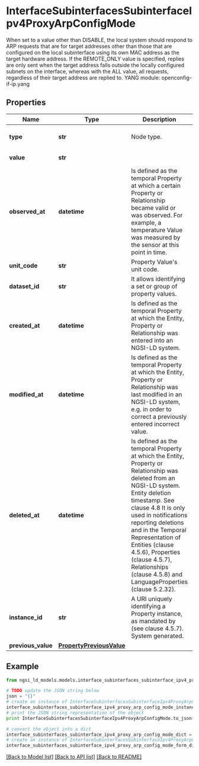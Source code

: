 # InterfaceSubinterfacesSubinterfaceIpv4ProxyArpConfigMode

When set to a value other than DISABLE, the local system should respond to ARP requests that are for target addresses other than those that are configured on the local subinterface using its own MAC address as the target hardware address. If the REMOTE_ONLY value is specified, replies are only sent when the target address falls outside the locally configured subnets on the interface, whereas with the ALL value, all requests, regardless of their target address are replied to.  YANG module: openconfig-if-ip.yang 

## Properties

Name | Type | Description | Notes
------------ | ------------- | ------------- | -------------
**type** | **str** | Node type.  | [optional] [default to 'Property']
**value** | **str** |  | [default to 'DISABLE']
**observed_at** | **datetime** | Is defined as the temporal Property at which a certain Property or Relationship became valid or was observed. For example, a temperature Value was measured by the sensor at this point in time.  | [optional] 
**unit_code** | **str** | Property Value&#39;s unit code.  | [optional] 
**dataset_id** | **str** | It allows identifying a set or group of property values.  | [optional] 
**created_at** | **datetime** | Is defined as the temporal Property at which the Entity, Property or Relationship was entered into an NGSI-LD system.  | [optional] [readonly] 
**modified_at** | **datetime** | Is defined as the temporal Property at which the Entity, Property or Relationship was last modified in an NGSI-LD system, e.g. in order to correct a previously entered incorrect value.  | [optional] [readonly] 
**deleted_at** | **datetime** | Is defined as the temporal Property at which the Entity, Property or Relationship was deleted from an NGSI-LD system.  Entity deletion timestamp. See clause 4.8 It is only used in notifications reporting deletions and in the Temporal Representation of Entities (clause 4.5.6), Properties (clause 4.5.7), Relationships (clause 4.5.8) and LanguageProperties (clause 5.2.32).  | [optional] [readonly] 
**instance_id** | **str** | A URI uniquely identifying a Property instance, as mandated by (see clause 4.5.7). System generated.  | [optional] [readonly] 
**previous_value** | [**PropertyPreviousValue**](PropertyPreviousValue.md) |  | [optional] 

## Example

```python
from ngsi_ld_models.models.interface_subinterfaces_subinterface_ipv4_proxy_arp_config_mode import InterfaceSubinterfacesSubinterfaceIpv4ProxyArpConfigMode

# TODO update the JSON string below
json = "{}"
# create an instance of InterfaceSubinterfacesSubinterfaceIpv4ProxyArpConfigMode from a JSON string
interface_subinterfaces_subinterface_ipv4_proxy_arp_config_mode_instance = InterfaceSubinterfacesSubinterfaceIpv4ProxyArpConfigMode.from_json(json)
# print the JSON string representation of the object
print InterfaceSubinterfacesSubinterfaceIpv4ProxyArpConfigMode.to_json()

# convert the object into a dict
interface_subinterfaces_subinterface_ipv4_proxy_arp_config_mode_dict = interface_subinterfaces_subinterface_ipv4_proxy_arp_config_mode_instance.to_dict()
# create an instance of InterfaceSubinterfacesSubinterfaceIpv4ProxyArpConfigMode from a dict
interface_subinterfaces_subinterface_ipv4_proxy_arp_config_mode_form_dict = interface_subinterfaces_subinterface_ipv4_proxy_arp_config_mode.from_dict(interface_subinterfaces_subinterface_ipv4_proxy_arp_config_mode_dict)
```
[[Back to Model list]](../README.md#documentation-for-models) [[Back to API list]](../README.md#documentation-for-api-endpoints) [[Back to README]](../README.md)



